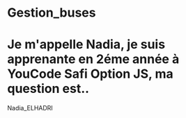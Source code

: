 # Gestion_buses
# Je m'appelle Nadia, je suis apprenante en 2éme année à YouCode Safi Option JS, ma question est..
Nadia_ELHADRI

